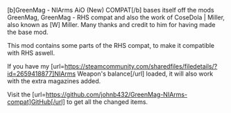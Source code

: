 [b]GreenMag - NIArms AiO (New) COMPAT[/b] bases itself off the mods GreenMag, GreenMag - RHS compat and also the work of CoseDola | Miller, also known as [W] Miller. Many thanks and credit to him for having made the base mod.

This mod contains some parts of the RHS compat, to make it compatible with RHS aswell.

If you have my [url=https://steamcommunity.com/sharedfiles/filedetails/?id=2659418877]NIArms Weapon's balance[/url] loaded, it will also work with the extra magazines added.

Visit the [url=https://github.com/johnb432/GreenMag-NIArms-compat]GitHub[/url] to get all the changed items.
